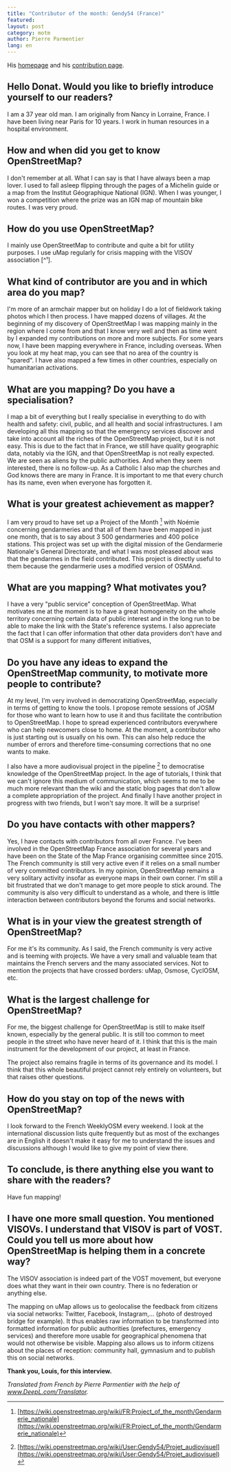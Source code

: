 ```yaml
---
title: "Contributor of the month: Gendy54 (France)"
featured: 
layout: post
category: motm
author: Pierre Parmentier
lang: en
---
```


His [homepage](https://wiki.openstreetmap.org/wiki/User:Gendy54) and his [contribution page](https://hdyc.neis-one.org/?Gendy54).


## Hello Donat. Would you like to briefly introduce yourself to our readers?

I am a 37 year old man. I am originally from Nancy in Lorraine, France. I have been living near Paris for 10 years. I work in human resources in a hospital environment.

## How and when did you get to know OpenStreetMap?

I don't remember at all. What I can say is that I have always been a map lover. I used to fall asleep flipping through the pages of a Michelin guide or a map from the Institut Géographique National (IGN). When I was younger, I won a competition where the prize was an IGN map of mountain bike routes. I was very proud.

## How do you use OpenStreetMap?

I mainly use OpenStreetMap to contribute and quite a bit for utility purposes. I use uMap regularly for crisis mapping with the VISOV association [^¹].

## What kind of contributor are you and in which area do you map?

I'm more of an armchair mapper but on holiday I do a lot of fieldwork taking photos which I then process. I have mapped dozens of villages. At the beginning of my discovery of OpenStreetMap I was mapping mainly in the region where I come from and that I know very well and then as time went by I expanded my contributions on more and more subjects. For some years now, I have been mapping everywhere in France, including overseas. When you look at my heat map, you can see that no area of the country is "spared". I have also mapped a few times in other countries, especially on humanitarian activations.

## What are you mapping? Do you have a specialisation?

I map a bit of everything but I really specialise in everything to do with health and safety: civil, public, and all health and social infrastructures. I am developing all this mapping so that the emergency services discover and take into account all the riches of the OpenStreetMap project, but it is not easy. This is due to the fact that in France, we still have quality geographic data, notably via the IGN, and that OpenStreetMap is not really expected. We are seen as aliens by the public authorities. And when they seem interested, there is no follow-up. As a Catholic I also map the churches and God knows there are many in France. It is important to me that every church has its name, even when everyone has forgotten it.

## What is your greatest achievement as mapper?

I am very proud to have set up a Project of the Month [^2] with Noémie concerning gendarmeries and that all of them have been mapped in just one month, that is to say about 3&nbsp;500 gendarmeries and 400 police stations. This project was set up with the digital mission of the Gendarmerie Nationale's General Directorate, and what I was most pleased about was that the gendarmes in the field contributed. This project is directly useful to them because the gendarmerie uses a modified version of OSMAnd.

## What are you mapping? What motivates you?

I have a very "public service" conception of OpenStreetMap. What motivates me at the moment is to have a great homogeneity on the whole territory concerning certain data of public interest and in the long run to be able to make the link with the State's reference systems. I also appreciate the fact that I can offer information that other data providers don't have and that OSM is a support for many different initiatives,

## Do you have any ideas to expand the OpenStreetMap community, to motivate more people to contribute?

At my level, I'm very involved in democratizing OpenStreetMap, especially in terms of getting to know the tools. I propose remote sessions of JOSM for those who want to learn how to use it and thus facilitate the contribution to OpenStreetMap. I hope to spread experienced contributors everywhere who can help newcomers close to home. At the moment, a contributor who is just starting out is usually on his own. This can also help reduce the number of errors and therefore time-consuming corrections that no one wants to make.

I also have a more audiovisual project in the pipeline [^3] to democratise knowledge of the OpenStreetMap project. In the age of tutorials, I think that we can't ignore this medium of communication, which seems to me to be much more relevant than the wiki and the static blog pages that don't allow a complete appropriation of the project. And finally I have another project in progress with two friends, but I won't say more. It will be a surprise!

## Do you have contacts with other mappers?

Yes, I have contacts with contributors from all over France. I've been involved in the OpenStreetMap France association for several years and have been on the State of the Map France organising committee since 2015. The French community is still very active even if it relies on a small number of very committed contributors. In my opinion, OpenStreetMap remains a very solitary activity insofar as everyone maps in their own corner. I'm still a bit frustrated that we don't manage to get more people to stick around. The community is also very difficult to understand as a whole, and there is little interaction between contributors beyond the forums and social networks.

## What is in your view the greatest strength of OpenStreetMap?

For me it's its community. As I said, the French community is very active and is teeming with projects. We have a very small and valuable team that maintains the French servers and the many associated services. Not to mention the projects that have crossed borders: uMap, Osmose, CyclOSM, etc.

## What is the largest challenge for OpenStreetMap?

For me, the biggest challenge for OpenStreetMap is still to make itself known, especially by the general public. It is still too common to meet people in the street who have never heard of it. I think that this is the main instrument for the development of our project, at least in France.

The project also remains fragile in terms of its governance and its model. I think that this whole beautiful project cannot rely entirely on volunteers, but that raises other questions.

## How do you stay on top of the news with OpenStreetMap?

I look forward to the French WeeklyOSM every weekend. I look at the international discussion lists quite frequently but as most of the exchanges are in English it doesn't make it easy for me to understand the issues and discussions although I would like to give my point of view there.

## To conclude, is there anything else you want to share with the readers?

Have fun mapping!

## I have one more small question. You mentioned VISOVs. I understand that VISOV is part of VOST. Could you tell us more about how OpenStreetMap is helping them in a concrete way?
The VISOV association is indeed part of the VOST movement, but everyone does what they want in their own country. There is no federation or anything else.

The mapping on uMap allows us to geolocalise the feedback from citizens via social networks: Twitter, Facebook, Instagram,&#8230; (photo of destroyed bridge for example). It thus enables raw information to be transformed into formatted information for public authorities (prefectures, emergency services) and therefore more usable for geographical phenomena that would not otherwise be visible. Mapping also allows us to inform citizens about the places of reception: community hall, gymnasium and to publish this on social networks.

**Thank you, Louis, for this interview.**

[^1]: [International Volunteers in Virtual Operational Support](https://twitter.com/VISOV1/status/1427741296110841856)

[^2]: [https://wiki.openstreetmap.org/wiki/FR:Project_of_the_month/Gendarmerie_nationale](https://wiki.openstreetmap.org/wiki/FR:Project_of_the_month/Gendarmerie_nationale)

[^3]: [https://wiki.openstreetmap.org/wiki/User:Gendy54/Projet_audiovisuel](https://wiki.openstreetmap.org/wiki/User:Gendy54/Projet_audiovisuel)

*Translated from French by Pierre Parmentier with the help of www.DeepL.com/Translator.*

